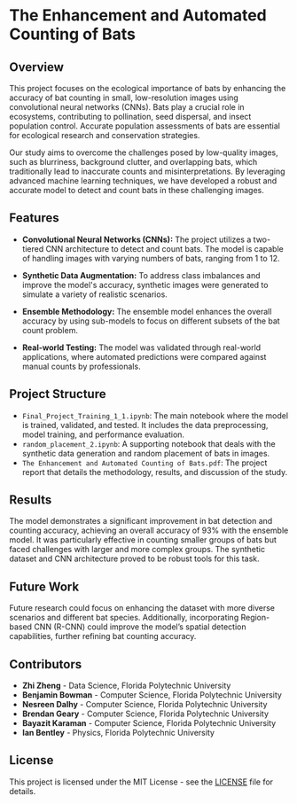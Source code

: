 # The Enhancement and Automated Counting of Bats

## Overview

This project focuses on the ecological importance of bats by enhancing the accuracy of bat counting in small, low-resolution images using convolutional neural networks (CNNs). Bats play a crucial role in ecosystems, contributing to pollination, seed dispersal, and insect population control. Accurate population assessments of bats are essential for ecological research and conservation strategies.

Our study aims to overcome the challenges posed by low-quality images, such as blurriness, background clutter, and overlapping bats, which traditionally lead to inaccurate counts and misinterpretations. By leveraging advanced machine learning techniques, we have developed a robust and accurate model to detect and count bats in these challenging images.

## Features

- **Convolutional Neural Networks (CNNs):** The project utilizes a two-tiered CNN architecture to detect and count bats. The model is capable of handling images with varying numbers of bats, ranging from 1 to 12.
  
- **Synthetic Data Augmentation:** To address class imbalances and improve the model's accuracy, synthetic images were generated to simulate a variety of realistic scenarios.

- **Ensemble Methodology:** The ensemble model enhances the overall accuracy by using sub-models to focus on different subsets of the bat count problem.

- **Real-world Testing:** The model was validated through real-world applications, where automated predictions were compared against manual counts by professionals.

## Project Structure

- `Final_Project_Training_1_1.ipynb`: The main notebook where the model is trained, validated, and tested. It includes the data preprocessing, model training, and performance evaluation.
- `random_placement_2.ipynb`: A supporting notebook that deals with the synthetic data generation and random placement of bats in images.
- `The Enhancement and Automated Counting of Bats.pdf`: The project report that details the methodology, results, and discussion of the study.

## Results

The model demonstrates a significant improvement in bat detection and counting accuracy, achieving an overall accuracy of 93% with the ensemble model. It was particularly effective in counting smaller groups of bats but faced challenges with larger and more complex groups. The synthetic dataset and CNN architecture proved to be robust tools for this task.

## Future Work

Future research could focus on enhancing the dataset with more diverse scenarios and different bat species. Additionally, incorporating Region-based CNN (R-CNN) could improve the model’s spatial detection capabilities, further refining bat counting accuracy.

## Contributors

- **Zhi Zheng** - Data Science, Florida Polytechnic University
- **Benjamin Bowman** - Computer Science, Florida Polytechnic University
- **Nesreen Dalhy** - Computer Science, Florida Polytechnic University
- **Brendan Geary** - Computer Science, Florida Polytechnic University
- **Bayazit Karaman** - Computer Science, Florida Polytechnic University
- **Ian Bentley** - Physics, Florida Polytechnic University

## License

This project is licensed under the MIT License - see the [LICENSE](LICENSE) file for details.
